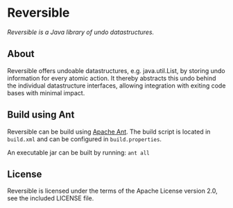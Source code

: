Reversible
==========

*Reversible is a Java library of undo datastructures.*

About
-----
Reversible offers undoable datastructures, e.g. java.util.List, by storing undo information for every atomic action. It thereby abstracts this undo behind the individual datastructure interfaces, allowing integration with exiting code bases with minimal impact.

Build using Ant
---------------
Reversible can be build using [Apache Ant](http://ant.apache.org/). The build script is located in `build.xml` and can be configured in `build.properties`.

An executable jar can be built by running: `ant all`

License
-------
Reversible is licensed under the terms of the Apache License version 2.0, see the included LICENSE file.

